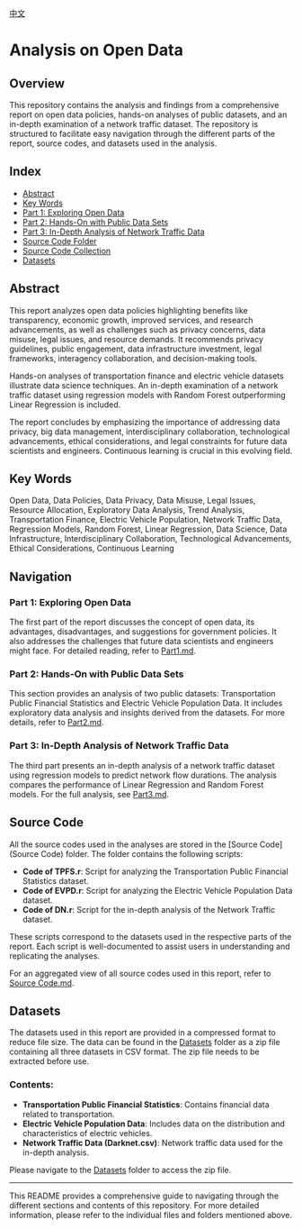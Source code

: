 [中文](README.zh.md)

# Analysis on Open Data

## Overview

This repository contains the analysis and findings from a comprehensive report on open data policies, hands-on analyses of public datasets, and an in-depth examination of a network traffic dataset. The repository is structured to facilitate easy navigation through the different parts of the report, source codes, and datasets used in the analysis.

## Index

- [Abstract](#abstract)
- [Key Words](#key-words)
- [Part 1: Exploring Open Data](Part1.md)
- [Part 2: Hands-On with Public Data Sets](Part2.md)
- [Part 3: In-Depth Analysis of Network Traffic Data](Part3.md)
- [Source Code Folder](#source-code-folder)
- [Source Code Collection](#source-code-collection)
- [Datasets](#datasets)

## Abstract

This report analyzes open data policies highlighting benefits like transparency, economic growth, improved services, and research advancements, as well as challenges such as privacy concerns, data misuse, legal issues, and resource demands. It recommends privacy guidelines, public engagement, data infrastructure investment, legal frameworks, interagency collaboration, and decision-making tools.

Hands-on analyses of transportation finance and electric vehicle datasets illustrate data science techniques. An in-depth examination of a network traffic dataset using regression models with Random Forest outperforming Linear Regression is included.

The report concludes by emphasizing the importance of addressing data privacy, big data management, interdisciplinary collaboration, technological advancements, ethical considerations, and legal constraints for future data scientists and engineers. Continuous learning is crucial in this evolving field.

## Key Words

Open Data, Data Policies, Data Privacy, Data Misuse, Legal Issues, Resource Allocation, Exploratory Data Analysis, Trend Analysis, Transportation Finance, Electric Vehicle Population, Network Traffic Data, Regression Models, Random Forest, Linear Regression, Data Science, Data Infrastructure, Interdisciplinary Collaboration, Technological Advancements, Ethical Considerations, Continuous Learning

## Navigation

### Part 1: Exploring Open Data
The first part of the report discusses the concept of open data, its advantages, disadvantages, and suggestions for government policies. It also addresses the challenges that future data scientists and engineers might face. For detailed reading, refer to [Part1.md](Part1.md).

### Part 2: Hands-On with Public Data Sets
This section provides an analysis of two public datasets: Transportation Public Financial Statistics and Electric Vehicle Population Data. It includes exploratory data analysis and insights derived from the datasets. For more details, refer to [Part2.md](Part2.md).

### Part 3: In-Depth Analysis of Network Traffic Data
The third part presents an in-depth analysis of a network traffic dataset using regression models to predict network flow durations. The analysis compares the performance of Linear Regression and Random Forest models. For the full analysis, see [Part3.md](Part3.md).

## Source Code

All the source codes used in the analyses are stored in the [Source Code](Source Code) folder. The folder contains the following scripts:
- **Code of TPFS.r**: Script for analyzing the Transportation Public Financial Statistics dataset.
- **Code of EVPD.r**: Script for analyzing the Electric Vehicle Population Data dataset.
- **Code of DN.r**: Script for the in-depth analysis of the Network Traffic dataset.

These scripts correspond to the datasets used in the respective parts of the report. Each script is well-documented to assist users in understanding and replicating the analyses.

For an aggregated view of all source codes used in this report, refer to [Source Code.md](Source%20Code.md).

## Datasets

The datasets used in this report are provided in a compressed format to reduce file size. The data can be found in the [Datasets](Datasets) folder as a zip file containing all three datasets in CSV format. The zip file needs to be extracted before use.

### Contents:
- **Transportation Public Financial Statistics**: Contains financial data related to transportation.
- **Electric Vehicle Population Data**: Includes data on the distribution and characteristics of electric vehicles.
- **Network Traffic Data (Darknet.csv)**: Network traffic data used for the in-depth analysis.

Please navigate to the [Datasets](Datasets) folder to access the zip file.

---

This README provides a comprehensive guide to navigating through the different sections and contents of this repository. For more detailed information, please refer to the individual files and folders mentioned above.
